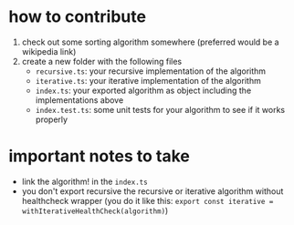 # how to contribute

1. check out some sorting algorithm somewhere (preferred would be a wikipedia link)
1. create a new folder with the following files
   - `recursive.ts`: your recursive implementation of the algorithm
   - `iterative.ts`: your iterative implementation of the algorithm
   - `index.ts`: your exported algorithm as object including the implementations above
   - `index.test.ts`: some unit tests for your algorithm to see if it works properly

# important notes to take

- link the algorithm! in the `index.ts`
- you don't export recursive the recursive or iterative algorithm without healthcheck wrapper (you do it like this: `export const iterative = withIterativeHealthCheck(algorithm)`)
